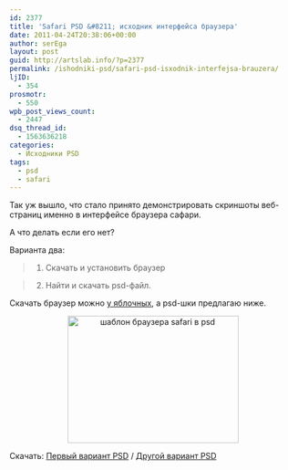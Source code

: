```yaml
---
id: 2377
title: 'Safari PSD &#8211; исходник интерфейса браузера'
date: 2011-04-24T20:38:06+00:00
author: serEga
layout: post
guid: http://artslab.info/?p=2377
permalink: /ishodniki-psd/safari-psd-isxodnik-interfejsa-brauzera/
ljID:
  - 354
prosmotr:
  - 550
wpb_post_views_count:
  - 2447
dsq_thread_id:
  - 1563636218
categories:
  - Исходники PSD
tags:
  - psd
  - safari
---
```

Так уж вышло, что стало принято демонстрировать скриншоты веб-страниц именно в интерфейсе браузера сафари.
  
А что делать если его нет?
  
Варианта два: 

> 1. Скачать и установить браузер
  
> 2. Найти и скачать psd-файл. 

Скачать браузер можно [у яблочных](http://www.apple.com/safari/download/), а psd-шки предлагаю ниже.

<center>
  <a href="http://artslab.info/wp-content/uploads/safari_psd_template.jpg"><img src="http://artslab.info/wp-content/uploads/safari_psd_template-300x223.jpg" alt="шаблон браузера safari в psd" title="safari_psd_template" width="300" height="223" class="alignnone size-medium wp-image-2378" /></a>
</center>


  
Скачать: [Первый вариант PSD](http://clicknathan.com/2008/09/03/safari-browser-screenshot-template-psd/) / [Другой вариант PSD](http://renegadesoldier.deviantart.com/art/Safari-Browser-Template-149764645)